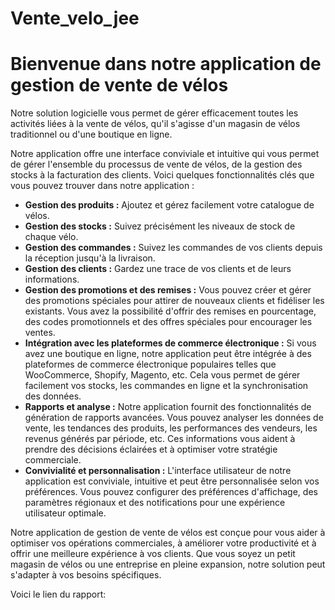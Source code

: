 # Vente_velo_jee

# Bienvenue dans notre application de gestion de vente de vélos

Notre solution logicielle vous permet de gérer efficacement toutes les activités liées à la vente de vélos, qu'il s'agisse d'un magasin de vélos traditionnel ou d'une boutique en ligne.

Notre application offre une interface conviviale et intuitive qui vous permet de gérer l'ensemble du processus de vente de vélos, de la gestion des stocks à la facturation des clients. Voici quelques fonctionnalités clés que vous pouvez trouver dans notre application :

- **Gestion des produits :** Ajoutez et gérez facilement votre catalogue de vélos.
- **Gestion des stocks :** Suivez précisément les niveaux de stock de chaque vélo.
- **Gestion des commandes :** Suivez les commandes de vos clients depuis la réception jusqu'à la livraison.
- **Gestion des clients :** Gardez une trace de vos clients et de leurs informations.
- **Gestion des promotions et des remises :** Vous pouvez créer et gérer des promotions spéciales pour attirer de nouveaux clients et fidéliser les existants. Vous avez la possibilité d'offrir des remises en pourcentage, des codes promotionnels et des offres spéciales pour encourager les ventes.
- **Intégration avec les plateformes de commerce électronique :** Si vous avez une boutique en ligne, notre application peut être intégrée à des plateformes de commerce électronique populaires telles que WooCommerce, Shopify, Magento, etc. Cela vous permet de gérer facilement vos stocks, les commandes en ligne et la synchronisation des données.
- **Rapports et analyse :** Notre application fournit des fonctionnalités de génération de rapports avancées. Vous pouvez analyser les données de vente, les tendances des produits, les performances des vendeurs, les revenus générés par période, etc. Ces informations vous aident à prendre des décisions éclairées et à optimiser votre stratégie commerciale.
- **Convivialité et personnalisation :** L'interface utilisateur de notre application est conviviale, intuitive et peut être personnalisée selon vos préférences. Vous pouvez configurer des préférences d'affichage, des paramètres régionaux et des notifications pour une expérience utilisateur optimale.

Notre application de gestion de vente de vélos est conçue pour vous aider à optimiser vos opérations commerciales, à améliorer votre productivité et à offrir une meilleure expérience à vos clients. Que vous soyez un petit magasin de vélos ou une entreprise en pleine expansion, notre solution peut s'adapter à vos besoins spécifiques.


Voici le lien du rapport: 
